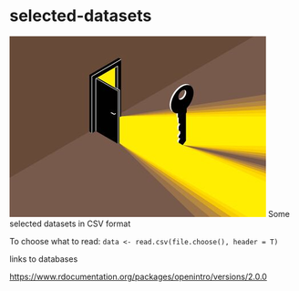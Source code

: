 # selected-datasets
<img src = "opendoor.jpg" alt = "open door image" />
Some selected datasets in CSV format

To choose what to read:
`data <- read.csv(file.choose(), header = T)`

links to databases

<https://www.rdocumentation.org/packages/openintro/versions/2.0.0>

